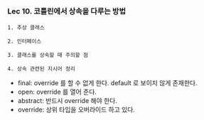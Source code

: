 ### Lec 10. 코틀린에서 상속을 다루는 방법

`1. 추상 클래스`

`2. 인터페이스`

`3. 클래스를 상속할 때 주의할 점`

`4. 상속 관련된 지시어 정리`
- final: override 를 할 수 없게 한다. default 로 보이지 않게 존재한다.
- open: override 를 열어 준다.
- abstract: 반드시 override 해야 한다.
- override: 상위 타입을 오버라이드 하고 있다.